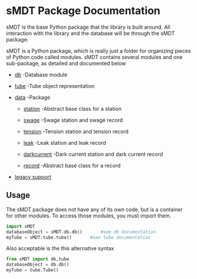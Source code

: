 sMDT Package Documentation
==========================

sMDT is the base Python package that the library is built around. All interaction with the library and the database will be through the sMDT package.

sMDT is a Python package, which is really just a folder for organizing pieces of Python code called modules. sMDT contains several modules and one sub-package, as detailed and documented below

* [db](db.md) -Database module

* [tube](tube.md) -Tube object representation

* [data](data.md) -Package

  * [station](station.md) -Abstract base class for a station

  * [swage](swage.md) -Swage station and swage record

  * [tension](tension.md) -Tension station and tension record

  * [leak](leak.md) -Leak station and leak record

  * [darkcurrent](darkcurrent.md) -Dark current station and dark current record
 
  * [record](record.md) -Abstract base class for a record

* [legacy support](legacy.md)

Usage
-----
The sMDT package does not have any of its own code, but is a container for other modules. To access those modules, you must import them.
```python
import sMDT
databaseObject = sMDT.db.db()		#see db documentation
myTube = sMDT.tube.tube()		#see tube documentation
```
Also acceptable is the this alternative syntax
```python
from sMDT import db,tube
databaseObject = db.db()
myTube = tube.Tube()
```


